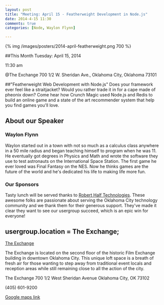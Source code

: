 ```yaml
---
layout: post
title: "Meeting: April 15 - Featherweight Development in Node.js"
date: 2014-4-15 11:30
comments: true
categories: [Node, Waylon Flynn]

---
```

{% img /images/posters/2014-april-featherweight.png 700 %}

##This Month
Tuesday: April 15, 2014 

11:30 am

@The Exchange
700 1/2 W. Sheridan Ave.,
Oklahoma City, Oklahoma
73101


##"Featherweight Web Development with Node.js"
Does your framework ever feel like a straitjacket? Would you rather trade it in for a cape made of pheonix down? Come hear how Crunch Magic used Node.js and Redis to build an online game and a state of the art recommender system that help you find games you'll love.
<!-- more -->

## About our Speaker

### Waylon Flynn


Waylon started out in a town with not so much as a calculus class anywhere in a 50 mile radius and began teaching himself to program when he was 11. He eventually got degrees in Physics and Math and wrote the software they use to test astronauts on the International Space Station. The first game he ever loved was Final Fantasy on the NES. Now he thinks games are the future of the world and he's dedicated his life to making life more fun.


### Our Sponsors
Tasty lunch will be served thanks to [Robert Half Technologies](http://www.roberthalftechnology.com/). These awesome folks are passionate about serving the Oklahoma City technology community and we thank them for their generous support. They've made it clear they want to see our usergroup succeed, which is an epic win for everyone!

## usergroup.location = The Exchange;


[The Exchange](http://www.exchangeokc.com/) 

The Exchange is located on the second floor of the historic Film Exchange building in downtown Oklahoma City.  This unique loft space is a breath of fresh air for those wanting to step away from traditional event locals and reception areas while still remaining close to all the action of the city.

The Exchange
700 1/2 West Sheridan Avenue
Oklahoma City, OK 73102

(405) 601-9200    


[Google maps link](https://maps.google.com/maps?q=+700+West+Sheridan+Avenue+Oklahoma+City,+OK+73102&hl=en&sll=37.0625,-95.677068&sspn=83.75977,57.919922&hnear=700+W+Sheridan+Ave,+Oklahoma+City,+Oklahoma+73102&t=m&z=17)


